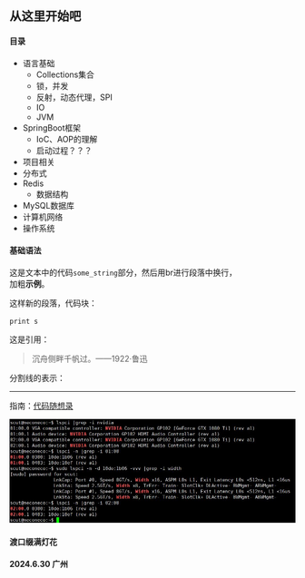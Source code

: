 ## 从这里开始吧
#### 目录
- 语言基础
  + Collections集合
  + 锁，并发
  + 反射，动态代理，SPI
  + IO
  + JVM
- SpringBoot框架
  + IoC、AOP的理解
  + 启动过程？？？
- 项目相关
- 分布式
- Redis
  + 数据结构
- MySQL数据库
- 计算机网络
- 操作系统

#### 基础语法

这是文本中的代码`some_string`部分，然后用br进行段落中换行，<br>
加粗**示例**。

这样新的段落，代码块：
```
print s
```
这是引用：
> 沉舟侧畔千帆过。——1922·鲁迅

分割线的表示：

---

指南：[代码随想录](https://programmercarl.com/)

![这是图片](/pic/tmp.jpg "测试")

#### 渡口缀满灯花

#### 2024.6.30 广州
